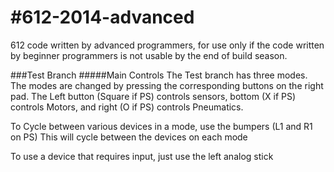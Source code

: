 #612-2014-advanced
=================

612 code written by advanced programmers, for use only if the code written by beginner programmers is not usable by the end of build season.

###Test Branch
#####Main Controls
The Test branch has three modes. The modes are changed by pressing the corresponding buttons on the right pad. The Left button (Square if PS) controls sensors, bottom (X if PS) controls Motors, and right (O if PS) controls Pneumatics.

To Cycle between various devices in a mode, use the bumpers (L1 and R1 on PS) This will cycle between the devices on each mode

To use a device that requires input, just use the left analog stick
